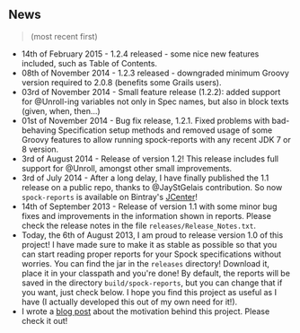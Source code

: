 ## News

> (most recent first)

* 14th of February 2015 - 1.2.4 released - some nice new features included, such as Table of Contents.
* 08th of November 2014 - 1.2.3 released - downgraded minimum Groovy version required to 2.0.8 (benefits some Grails users).
* 03rd of November 2014 - Small feature release (1.2.2): added support for @Unroll-ing variables not only in Spec names,
but also in block texts (given, when, then...)
* 01st of November 2014 - Bug fix release, 1.2.1. Fixed problems with bad-behaving Specification setup methods and
removed usage of some Groovy features to allow running spock-reports with any recent JDK 7 or 8 version.
* 3rd of August 2014 - Release of version 1.2! This release includes full support for @Unroll,
amongst other small improvements.
* 3rd of July 2014 - After a long delay, I have finally published the 1.1 release on a public repo, thanks to @JayStGelais
contribution. So now ``spock-reports`` is available on Bintray's [JCenter](http://jcenter.bintray.com/)!
* 14th of September 2013 - Release of version 1.1 with some minor bug fixes and improvements in the information shown in reports.
Please check the release notes in the file `releases/Release_Notes.txt`.
* Today, the 6th of August 2013, I am proud to release version 1.0 of this project! I have made sure to make it as stable
as possible so that you can start reading proper reports for your Spock specifications without worries.
You can find the jar in the `releases` directory! Download it, place it in your classpath and you're done!
By default, the reports will be saved in the directory `build/spock-reports`, but you can change that if you want,
just check below.
I hope you find this project as useful as I have (I actually developed this out of my own need for it!).
* I wrote a [blog post](http://software.athaydes.com/posts/writingspecificationsthatdoubleastestswithspock) about the motivation behind this project. Please check it out!
